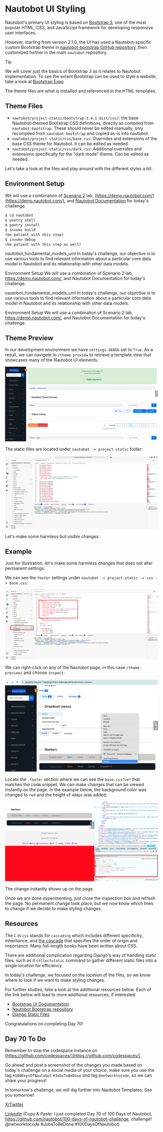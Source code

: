 # Nautobot UI Styling

Nautobot's primary UI styling is based on [Bootstrap 3](https://getbootstrap.com/docs/3.4/), one of the most popular HTML, CSS, and JavaScript framework for developing responsive user interfaces. 

However, starting from version 2.1.0, the UI has used a Nautobot-specific custom Bootstrap theme in [nautobot-bootstrap GitHub repository](https://github.com/nautobot/nautobot-bootstrap/), then customized further in the main `nautobot` repository. 

> [!TIP] 
> We will cover just the basics of Bootstrap 3 as it relates to Nautobot implementation. To see the extent Bootstrap can be used to style a website, take a look at [Bootstrap Expo](https://expo.getbootstrap.com/)

The theme files are what is installed and referenced in the HTML templates. 

## Theme Files 

- `nautobot/project-static/bootstrap-3.4.1-dist/css/`: the base Nautobot-themed Bootstrap CSS definitions, directly as compiled from `nautobot-bootstrap`. These should never be edited manually, only recompiled from `nautobot-bootstrap` and copied as-is into nautobot.
- `nautobot/project-static/css/base.css`: Overrides and extensions of the base CSS theme for Nautobot. It can be edited as needed.
- `nautobot/project-static/css/dark.css`: Additional overrides and extensions specifically for the "dark mode" theme. Can be edited as needed.

Let's take a look at the files and play around with the different styles a bit. 

## Environment Setup

We will use a combination of [Scenario 2](../Lab_Setup/scenario_2_setup/README.md) lab, [https://demo.nautobot.com/](https://demo.nautobot.com/), and [Nautobot Documentation](https://docs.nautobot.com/projects/core/en/latest/user-guide/core-data-model/overview/introduction/) for today's challenge. 

```
$ cd nautobot
$ poetry shell
$ poetry install
$ invoke build
(be patient with this step)
$ invoke debug
(be patient with this step as well)
```

nautobot_fundamental_models_uml
In today's challenge, our objective is to use various tools to find relevant information about a particular core data model in Nautobot and its relationship with other data models.

Environment Setup
We will use a combination of Scenario 2 lab, https://demo.nautobot.com/, and Nautobot Documentation for today's challenge.

 nautobot_fundamental_models_uml
In today's challenge, our objective is to use various tools to find relevant information about a particular core data model in Nautobot and its relationship with other data models.

Environment Setup
We will use a combination of Scenario 2 lab, https://demo.nautobot.com/, and Nautobot Documentation for today's challenge.


## Theme Preview

In our development environment we have `settings.DEBUG` set to `True`. As a result, we can navigate to `/theme-preview` to retrieve a template view that showcases many of the Nautobot UI elements. 

![theme_preview](images/theme_preview.png)

The static files are located under `nautobot -> project-static` folder: 

![project_static](images/project_static.png)

Let's make some harmless but visible changes. 

## Example

Just for illustration, let's make some harmless changes that does not alter permanent settings. 

We can see the `footer` settings under `nautobot -> project-static -> css -> base.css`: 

![footer_1](images/footer_1.png)

We can right-click on any of the Nautobot page, in this case `/theme-preview/` and choose `inspect`: 

![inspect](images/inspect.png)

Locate the `.footer` section where we can see the `base.css?ve*` that matches the code snippet. We can make changes that can be viewed instantly on the page. In the example below, the background color was changed to `red` and the height of `480px` was added: 

![footer_2](images/footer_2.png)

The change instantly shows up on the page.

Once we are done experimenting, just close the inspection box and refresh the page. No permanent change took place, but we now know which lines to change if we decide to make styling changes. 

## Resources

The `C` in `css` stands for `cascading` which includes different specificity, inheritance, and [the cascade](https://developer.mozilla.org/en-US/docs/Web/CSS/CSS_cascade/Cascade) that specifies the order of origin and importance. Many full-length books have been written about CSS. 

There are additional complication regarding Django's way of handling static files, such as it `collectstatic` command to gather different static files into a single location for efficiency. 

In today's challenge, we focused on the location of the files, so we know where to look if we want to make styling changes. 

For further studies, take a look at the additional resources below. Each of the link below will lead to more additional resources, if interested. 

- [Bootstrap UI Documentation](https://docs.nautobot.com/projects/core/en/stable/development/core/bootstrap-ui/)
- [Nautobot Bootstrap repository](https://github.com/nautobot/nautobot-bootstrap/)
- [Django Static Files](https://www.w3schools.com/django/django_collect_static_files.php)

Congratulations on completing Day 70! 

## Day 70 To Do

Remember to stop the codespace instance on [https://github.com/codespaces/](https://github.com/codespaces/). 

Go ahead and post a screenshot of the changes you made based on today's challenge on a social media of your choice, make sure you use the tag `#100DaysOfNautobot` `#JobsToBeDone` and tag `@networktocode`, so we can share your progress! 

In tomorrow's challenge, we will dig further into Nautobot Templates. See you tomorrow! 

[X/Twitter](<https://twitter.com/intent/tweet?url=https://github.com/nautobot/100-days-of-nautobot&text=I+just+completed+Day+70+of+the+100+days+of+nautobot+challenge+!&hashtags=100DaysOfNautobot,JobsToBeDone>)

[LinkedIn](https://www.linkedin.com/) (Copy & Paste: I just completed Day 70 of 100 Days of Nautobot, https://github.com/nautobot/100-days-of-nautobot-challenge, challenge! @networktocode #JobsToBeDone #100DaysOfNautobot) 
